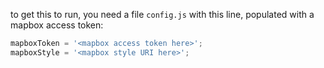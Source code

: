 to get this to run, you need a file `config.js` with this line, populated with a mapbox access token:

``` javascript
mapboxToken = '<mapbox access token here>';
mapboxStyle = '<mapbox style URI here>';
```
